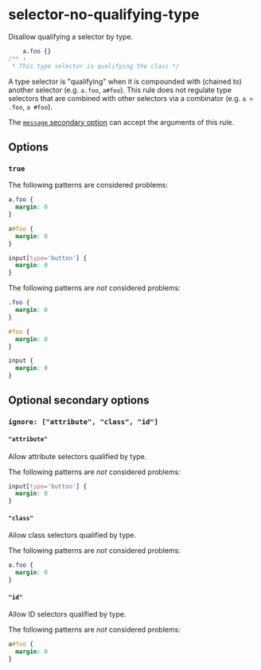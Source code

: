 # selector-no-qualifying-type

Disallow qualifying a selector by type.

<!-- prettier-ignore -->
```css
    a.foo {}
/** ↑
 * This type selector is qualifying the class */
```

A type selector is "qualifying" when it is compounded with (chained to) another selector (e.g. `a.foo`, `a#foo`). This rule does not regulate type selectors that are combined with other selectors via a combinator (e.g. `a > .foo`, `a #foo`).

The [`message` secondary option](https://github.com/stylelint/stylelint/tree/15.2.0/docs/user-guide/configure.md#message) can accept the arguments of this rule.

## Options

### `true`

The following patterns are considered problems:

<!-- prettier-ignore -->
```css
a.foo {
  margin: 0
}
```

<!-- prettier-ignore -->
```css
a#foo {
  margin: 0
}
```

<!-- prettier-ignore -->
```css
input[type='button'] {
  margin: 0
}
```

The following patterns are _not_ considered problems:

<!-- prettier-ignore -->
```css
.foo {
  margin: 0
}
```

<!-- prettier-ignore -->
```css
#foo {
  margin: 0
}
```

<!-- prettier-ignore -->
```css
input {
  margin: 0
}
```

## Optional secondary options

### `ignore: ["attribute", "class", "id"]`

#### `"attribute"`

Allow attribute selectors qualified by type.

The following patterns are _not_ considered problems:

<!-- prettier-ignore -->
```css
input[type='button'] {
  margin: 0
}
```

#### `"class"`

Allow class selectors qualified by type.

The following patterns are _not_ considered problems:

<!-- prettier-ignore -->
```css
a.foo {
  margin: 0
}
```

#### `"id"`

Allow ID selectors qualified by type.

The following patterns are _not_ considered problems:

<!-- prettier-ignore -->
```css
a#foo {
  margin: 0
}
```
